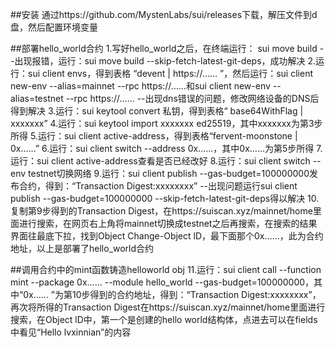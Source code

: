 ##安装
通过https://github.com/MystenLabs/sui/releases下载，解压文件到d盘，然后配置环境变量

##部署hello_world合约
1.写好hello_world之后，在终端运行： sui move build
--出现报错，运行：sui move build --skip-fetch-latest-git-deps，成功解决
2.运行：sui client envs，得到表格 “devent | https://…… ”，然后运行：sui client new-env --alias=mainnet --rpc https://……和sui client new-env --alias=testnet --rpc https://……
--出现dns错误的问题，修改网络设备的DNS后得到解决
3.运行：sui keytool convert 私钥，得到表格“ base64WithFlag | xxxxxxx”
4.运行：sui keytool import xxxxxxx ed25519，其中xxxxxxx为第3步所得
5.运行：sui client active-address，得到表格“fervent-moonstone | 0x……”
6.运行：sui client switch --address 0x……，其中0x……为第5步所得
7.运行：sui client active-address查看是否已经改好
8.运行：sui client switch --env testnet切换网络
9.运行：sui client publish --gas-budget=100000000发布合约，得到：“Transaction Digest:xxxxxxxx”
--出现问题运行sui client publish --gas-budget=100000000 --skip-fetch-latest-git-deps得以解决
10.复制第9步得到的Transaction Digest，在https://suiscan.xyz/mainnet/home里面进行搜索，在网页右上角将mainnet切换成testnet之后再搜索，在搜索的结果界面往最底下拉，找到Object Change-Object lD，最下面那个0x……，此为合约地址，以上是部署了hello_world合约

##调用合约中的mint函数铸造helloworld obj
11.运行：sui client call --function mint --package 0x…… --module hello_world --gas-budget=100000000，其中“0x…… ”为第10步得到的合约地址，得到：“Transaction Digest:xxxxxxxx”，再次将所得的Transaction Digest在https://suiscan.xyz/mainnet/home里面进行搜索，在Object lD中，第一个是创建的hello world结构体，点进去可以在fields中看见“Hello lvxinnian”的内容